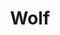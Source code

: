 ---
title: Wolf
description: Cuisine du monde, assez bruyant forcément mais le stand de pâtes est top ! Bon rapport qualité prix.
lat: '50.8499341'
lon: '4.356280599999999'
address: Rue du Fossé aux Loups 48, 1000 Bruxelles/Brussel, Belgique
website: https://wolf.be/bxl/
tags: restaurant food-hall
---